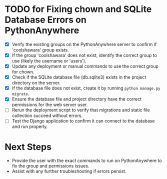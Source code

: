 # TODO for Fixing chown and SQLite Database Errors on PythonAnywhere

- [x] Verify the existing groups on the PythonAnywhere server to confirm if 'coolshawara' group exists.
- [x] If the group 'coolshawara' does not exist, identify the correct group to use (likely the username or 'users').
- [x] Update any deployment or manual commands to use the correct group for chown.
- [x] Check if the SQLite database file (db.sqlite3) exists in the project directory on the server.
- [x] If the database file does not exist, create it by running `python manage.py migrate`.
- [x] Ensure the database file and project directory have the correct permissions for the web server user.
- [ ] Rerun the deployment script to verify that migrations and static file collection succeed without errors.
- [ ] Test the Django application to confirm it can connect to the database and run properly.

# Next Steps
- Provide the user with the exact commands to run on PythonAnywhere to fix the group and permissions issues.
- Assist with any further troubleshooting if errors persist.
